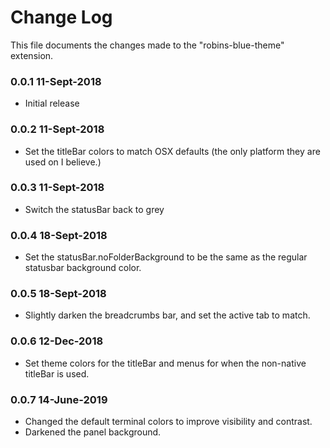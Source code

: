 # Change Log
This file documents the changes made to the "robins-blue-theme" extension.

### 0.0.1 11-Sept-2018
- Initial release

### 0.0.2 11-Sept-2018
- Set the titleBar colors to match OSX defaults (the only platform they are used
  on I believe.)

### 0.0.3 11-Sept-2018
- Switch the statusBar back to grey

### 0.0.4 18-Sept-2018
- Set the statusBar.noFolderBackground to be the same as the regular statusbar
  background color.

### 0.0.5 18-Sept-2018
- Slightly darken the breadcrumbs bar, and set the active tab to match.  

### 0.0.6 12-Dec-2018
- Set theme colors for the titleBar and menus for when the non-native titleBar 
  is used.

### 0.0.7 14-June-2019
- Changed the default terminal colors to improve visibility and contrast.
- Darkened the panel background.
